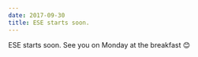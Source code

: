 ```yaml
---
date: 2017-09-30
title: ESE starts soon.
---
```


ESE starts soon. See you on Monday at the breakfast :blush: